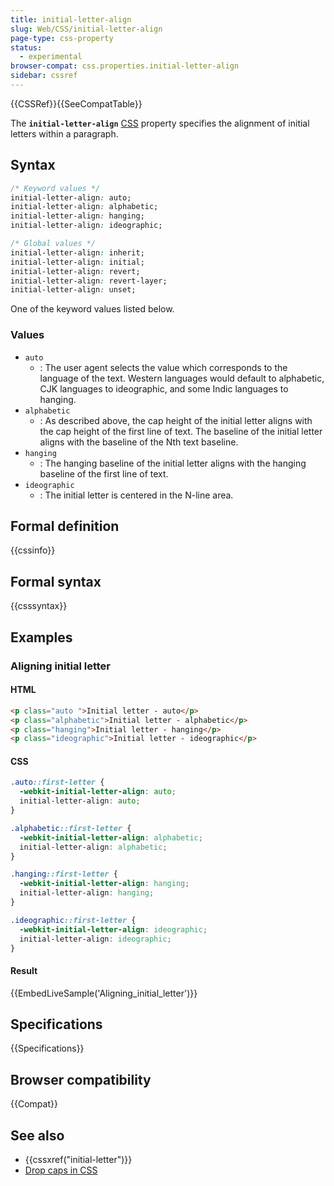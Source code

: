 ```yaml
---
title: initial-letter-align
slug: Web/CSS/initial-letter-align
page-type: css-property
status:
  - experimental
browser-compat: css.properties.initial-letter-align
sidebar: cssref
---
```


{{CSSRef}}{{SeeCompatTable}}

The **`initial-letter-align`** [CSS](/en-US/docs/Web/CSS) property specifies the alignment of initial letters within a paragraph.

## Syntax

```css
/* Keyword values */
initial-letter-align: auto;
initial-letter-align: alphabetic;
initial-letter-align: hanging;
initial-letter-align: ideographic;

/* Global values */
initial-letter-align: inherit;
initial-letter-align: initial;
initial-letter-align: revert;
initial-letter-align: revert-layer;
initial-letter-align: unset;
```

One of the keyword values listed below.

### Values

- `auto`
  - : The user agent selects the value which corresponds to the language of the text. Western languages would default to alphabetic, CJK languages to ideographic, and some Indic languages to hanging.
- `alphabetic`
  - : As described above, the cap height of the initial letter aligns with the cap height of the first line of text. The baseline of the initial letter aligns with the baseline of the Nth text baseline.
- `hanging`
  - : The hanging baseline of the initial letter aligns with the hanging baseline of the first line of text.
- `ideographic`
  - : The initial letter is centered in the N-line area.

## Formal definition

{{cssinfo}}

## Formal syntax

{{csssyntax}}

## Examples

### Aligning initial letter

#### HTML

```html
<p class="auto ">Initial letter - auto</p>
<p class="alphabetic">Initial letter - alphabetic</p>
<p class="hanging">Initial letter - hanging</p>
<p class="ideographic">Initial letter - ideographic</p>
```

#### CSS

```css
.auto::first-letter {
  -webkit-initial-letter-align: auto;
  initial-letter-align: auto;
}

.alphabetic::first-letter {
  -webkit-initial-letter-align: alphabetic;
  initial-letter-align: alphabetic;
}

.hanging::first-letter {
  -webkit-initial-letter-align: hanging;
  initial-letter-align: hanging;
}

.ideographic::first-letter {
  -webkit-initial-letter-align: ideographic;
  initial-letter-align: ideographic;
}
```

#### Result

{{EmbedLiveSample('Aligning_initial_letter')}}

## Specifications

{{Specifications}}

## Browser compatibility

{{Compat}}

## See also

- {{cssxref("initial-letter")}}
- [Drop caps in CSS](https://www.oddbird.net/2017/01/03/initial-letter/)
